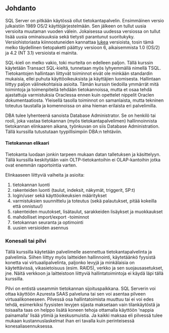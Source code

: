 ## Johdanto

SQL Server on pitkään käytössä ollut tietokantapalvelin. Ensimmäinen versio julkaistiin 1989 OS/2 käyttöjärjestelmään. Sen jälkeen on tullut uusia versioita muutaman vuoden välein. Jokaisessa uudessa versiossa on tullut lisää uusia ominaisuuksia sekä tietysti parantunut suoritukyky. Versiohistoriasta kiinnostuneiden kannattaa [lukea](https://sqlserverbuilds.blogspot.com/#google_vignette) versioista, tosin tämä melko täydellinen tietopaketti päättyy versioon 6, aikaisemmista 1.0 (OS/2) ja 4.2 (NT 3.1) versioista ei mainita. 

SQL-kieli on melko vakio, toki murteita on edelleen paljon. Tällä kurssin käytetään Transact SQL-kieltä, tunnetaan myös lyhyemmällä nimellä TSQL. Tietokantojen hallintaan liittyvät toiminnot eivät ole minkään standardin mukaisia, ellei puhuta käyttöoikeuksista ja käyttäjien luomisesta. Hallintaan liittyy paljon välinekohtaisia asioita. Tämän kurssin tiedoilla ymmärrät mitä toimintoja ja toimenpiteitä tehdään tietokannoissa, mutta et osaa tehdä ajastattuja varmistuksia Oraclessa ennen kuin opettelet nippelit Oraclen dokumentaatiosta. Yleisellä tasolla toiminnot on samanlaista, mutta tekninen toteutus taustalla ja komennoissa on aina hieman erilaista eri palvelimilla.

DBA tulee lyhenteenä sanoista Database Administrator. Se on henkilö tai rooli, joka vastaa tietokannan (myös tietokantapalvelimen) hallinnoinnista tietokannan elinkaaren aikana, työnkuvan on siis Database Administration. Tällä kurssilla tutustutaan tyypillisimpiin DBA:n tehtäviin.

#### Tietokannan elikaari
Tietokanta luodaan jonkin tarpeen mukaan datan talletuksen ja käsittelyyn. Tällä kurssilla keskitytään vain OLTP-tietokantoihin ei OLAP-kantoihin jotka ovat enemmän raportointia varten.

Elinkaaseen liittyviä vaiheita ja asioita:

1. tietokannan luonti
2. rakenteiden luonti (taulut, indeksit, näkymät, triggerit, SP:t) 
3. login/user sekä käyttöoikeuksien määritykset
4. varmistuksien suunnittelu ja toteutus (sekä palautukset, pitää kokeilla että onnistuu!)
5. rakenteiden muutokset, lisätaulut, sarakkeiden lisäykset ja muokkaukset
6. mahdolliset import/export -toiminnot
7. tietokannan seuranta ja optimointi
8. uusien versioiden asennus 


### Konesali tai pilvi

Tällä kurssilla käytetään palvelimelle asennettua tietokantapalvelinta ja palvelimia. Siihen liittyy myös laitteiden hallinnointi, käytetäänkö fyysistä konetta vai virtuaalipalvelinta, paljonko levyjä ja minkälaisia on käytettävissä, vikasietoisuus (esim. RAID5), verkko ja sen suojausasetukset, jne. Näitä verkkoon ja laitteistoon liittyviä hallintatoimintoja ei käydä läpi tällä kurssilla.

Pilvi on entistä useammin tietokannan sijoituspaikkana. SQL Serverin voi ottaa käyttöön Azuresta SAAS palveluna tai sen voi asentaa pilveen virtuaalikoneeseen. Pilvessä osa hallintatoimista muuttuu tai ei voi edes tehdä, esimerkiksi fyysisten levyjen sijasta maksetaan vain tilankäytöstä ja toisaalta taas on helppo lisätä koneen tehoja ottamalla käyttöön 'nappia painamalla' lisää ytimiä ja keskusmuistia. Ja kaikki maksaa eli pilvessä  tulee mukaan kustannuslaskelmat ihan eri tavalla kuin perinteisessä konesaliasennuksessa. 